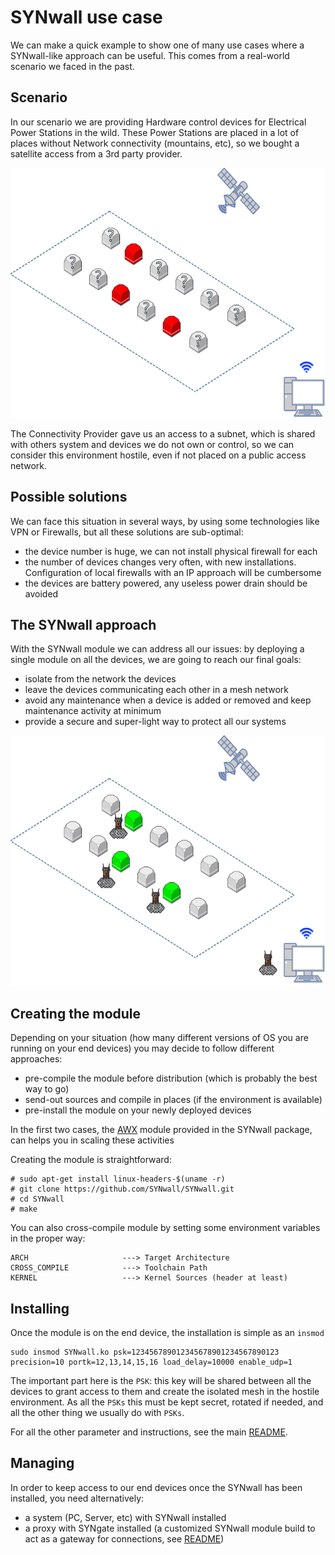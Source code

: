# SYNwall use case

We can make a quick example to show one of many use cases where a SYNwall-like approach can be useful. This comes from a real-world scenario we faced in the past.



## Scenario

In our scenario we are providing Hardware control devices for Electrical Power Stations in the wild. These Power Stations are placed in a lot of places without Network connectivity (mountains, etc), so we bought a satellite access from a 3rd party provider.

<img src="https://github.com/SYNwall/SYNwall_site/blob/master/assets/images/SYNwall_use_case_1.png" width="600" height="400" />

The Connectivity Provider gave us an access to a subnet, which is shared with others system and devices we do not own or control, so we can consider this environment hostile, even if not placed on a public access network.



## Possible solutions

We can face this situation in several ways, by using some technologies like VPN or Firewalls, but all these solutions are sub-optimal:

- the device number is huge, we can not install physical firewall for each
- the number of devices changes very often, with new installations. Configuration of local firewalls with an IP approach will be cumbersome
- the devices are battery powered, any useless power drain should be avoided



## The SYNwall approach

With the SYNwall module we can address all our issues: by deploying a single module on all the devices, we are going to reach our final goals:

- isolate from the network the devices
- leave the devices communicating each other in a mesh network
- avoid any maintenance when a device is added or removed and keep maintenance activity at minimum
- provide a secure and super-light way to protect all our systems

<img src="https://github.com/SYNwall/SYNwall_site/blob/master/assets/images/SYNwall_use_case_2.png" width="600" height="400" />



## Creating the module

Depending on your situation (how many different versions of OS you are running on your end devices) you may decide to follow different approaches:

- pre-compile the module before distribution (which is probably the best way to go)
- send-out sources and compile in places (if the environment is available)
- pre-install the module on your newly deployed devices

In the first two cases, the [AWX](https://github.com/SYNwall/SYNwall_distrib) module provided in the SYNwall package, can helps you in scaling these activities

Creating the module is straightforward:

```
# sudo apt-get install linux-headers-$(uname -r)
# git clone https://github.com/SYNwall/SYNwall.git
# cd SYNwall
# make
```

You can also cross-compile module by setting some environment variables in the proper way:

```
ARCH                     ---> Target Architecture
CROSS_COMPILE            ---> Toolchain Path
KERNEL                   ---> Kernel Sources (header at least)
```



## Installing

Once the module is on the end device, the installation is simple as an `insmod`

```
sudo insmod SYNwall.ko psk=123456789012345678901234567890123 precision=10 portk=12,13,14,15,16 load_delay=10000 enable_udp=1
```

The important part here is the `PSK`: this key will be shared between all the devices to grant access to them and create the isolated mesh in the hostile environment. As all the `PSKs` this must be kept secret, rotated if needed, and all the other thing we usually do with `PSKs`.

For all the other parameter and instructions, see the main [README](https://github.com/SYNwall/SYNwall/blob/master/README.md).



## Managing

In order to keep access to our end devices once the SYNwall has been installed, you need alternatively:

- a system (PC, Server, etc) with SYNwall installed
- a proxy with SYNgate installed (a customized SYNwall module build to act as a gateway for connections, see [README](https://github.com/SYNwall/SYNwall/blob/master/README.md))
